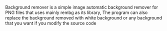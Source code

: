 Background remover is a simple image automatic background remover for PNG files that uses mainly rembg as its library, The program can also replace the background removed with white background or any background that you want if you modify the source code
